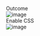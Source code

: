 Outcome <br>
![image](https://github.com/Thawuship/Power-Apps-Component-Framework/assets/49475559/8bf775e2-c374-4cab-a1f9-14103836e977)
<br>
Enable CSS<br>
![image](https://github.com/Thawuship/Power-Apps-Component-Framework/assets/49475559/9fa4d488-8454-4c34-b0fa-9c0fe4fb2906)

